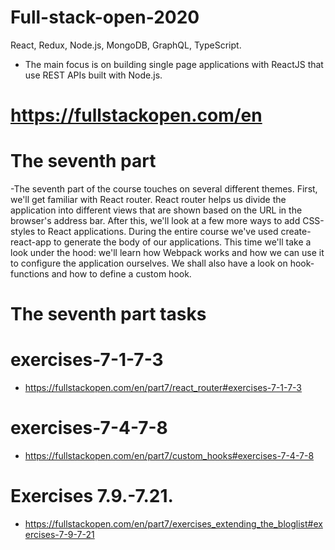 # Full-stack-open-2020
React, Redux, Node.js, MongoDB, GraphQL, TypeScript.
- The main focus is on building single page applications with ReactJS that use REST APIs built with Node.js.
# https://fullstackopen.com/en
# The seventh part
-The seventh part of the course touches on several different themes. First, we'll get familiar with React router. React router helps us divide the application into different views that are shown based on the URL in the browser's address bar. After this, we'll look at a few more ways to add CSS-styles to React applications. During the entire course we've used create-react-app to generate the body of our applications. This time we'll take a look under the hood: we'll learn how Webpack works and how we can use it to configure the application ourselves. We shall also have a look on hook-functions and how to define a custom hook.
# The seventh part tasks
# exercises-7-1-7-3
- https://fullstackopen.com/en/part7/react_router#exercises-7-1-7-3
# exercises-7-4-7-8
- https://fullstackopen.com/en/part7/custom_hooks#exercises-7-4-7-8
# Exercises 7.9.-7.21.
- https://fullstackopen.com/en/part7/exercises_extending_the_bloglist#exercises-7-9-7-21

